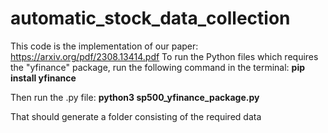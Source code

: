 # automatic_stock_data_collection

This code is the implementation of our paper: https://arxiv.org/pdf/2308.13414.pdf
To run the Python files which requires the "yfinance" package, run the following command in the terminal:
**pip install yfinance**

Then run the .py file:
**python3 sp500_yfinance_package.py**

That should generate a folder consisting of the required data

